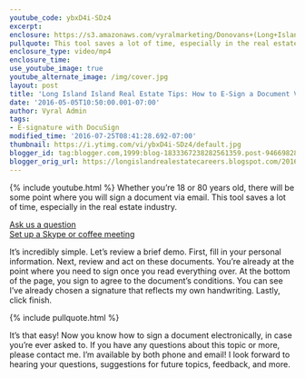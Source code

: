 ```yaml
---
youtube_code: ybxD4i-SDz4
excerpt:
enclosure: https://s3.amazonaws.com/vyralmarketing/Donovans+(Long+Island)/Tampa+Bay+Real+Estate+Agent-+The+scoop+about+DocuSign+for+agents.mp4
pullquote: This tool saves a lot of time, especially in the real estate industry.
enclosure_type: video/mp4
enclosure_time:
use_youtube_image: true
youtube_alternate_image: /img/cover.jpg
layout: post
title: 'Long Island Island Real Estate Tips: How to E-Sign a Document Via Email'
date: '2016-05-05T10:50:00.001-07:00'
author: Vyral Admin
tags:
- E-signature with DocuSign
modified_time: '2016-07-25T08:41:28.692-07:00'
thumbnail: https://i.ytimg.com/vi/ybxD4i-SDz4/default.jpg
blogger_id: tag:blogger.com,1999:blog-1833367238282561359.post-946698282821743031
blogger_orig_url: https://longislandrealestatecareers.blogspot.com/2016/05/long-island-real-estate-agent-careers_48.html
---
```

{% include youtube.html %}
Whether you’re 18 or 80 years old, there will be some point where you will sign a document via email. This tool saves a lot of time, especially in the real estate industry.

<div class="post-cta">
<a href="/contact/" target="_blank">Ask us a question</a><br>
<a href="/meeting/" target="_blank">Set up a Skype or coffee meeting</a>
</div>

 It’s incredibly simple. Let’s review a brief demo. First, fill in your personal information. Next, review and act on these documents. You’re already at the point where you need to sign once you read everything over. At the bottom of the page, you sign to agree to the document’s conditions. You can see I’ve already chosen a signature that reflects my own handwriting. Lastly, click finish.

{% include pullquote.html %}

It’s that easy! Now you know how to sign a document electronically, in case you’re ever asked to. If you have any questions about this topic or more, please contact me. I’m available by both phone and email! I look forward to hearing your questions, suggestions for future topics, feedback, and more.
